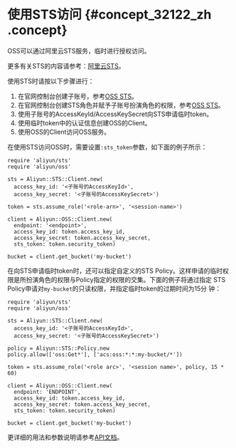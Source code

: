 # 使用STS访问 {#concept_32122_zh .concept}

OSS可以通过阿里云STS服务，临时进行授权访问。

更多有关STS的内容请参考：[阿里云STS]()。

使用STS时请按以下步骤进行：

1.  在官网控制台创建子账号，参考[OSS STS](../../../../cn.zh-CN/最佳实践/权限管理/权限管理概述.md#)。
2.  在官网控制台创建STS角色并赋予子账号扮演角色的权限，参考[OSS STS](../../../../cn.zh-CN/最佳实践/权限管理/权限管理概述.md#)。
3.  使用子账号的AccessKeyId/AccessKeySecret向STS申请临时token。
4.  使用临时token中的认证信息创建OSS的Client。
5.  使用OSS的Client访问OSS服务。

在使用STS访问OSS时，需要设置`:sts_token`参数，如下面的例子所示：

```language-ruby
require 'aliyun/sts'
require 'aliyun/oss'

sts = Aliyun::STS::Client.new(
  access_key_id: '<子账号的AccessKeyId>',
  access_key_secret: '<子账号的AccessKeySecret>')

token = sts.assume_role('<role-arn>', '<session-name>')

client = Aliyun::OSS::Client.new(
  endpoint: '<endpoint>',
  access_key_id: token.access_key_id,
  access_key_secret: token.access_key_secret,
  sts_token: token.security_token)

bucket = client.get_bucket('my-bucket')

```

在向STS申请临时token时，还可以指定自定义的STS Policy。这样申请的临时权 限是所扮演角色的权限与Policy指定的权限的交集。下面的例子将通过指定 STS Policy申请对`my-bucket`的只读权限，并指定临时token的过期时间为15分 钟：

```language-ruby
require 'aliyun/sts'
require 'aliyun/oss'

sts = Aliyun::STS::Client.new(
  access_key_id: '<子账号的AccessKeyId>',
  access_key_secret: '<子账号的AccessKeySecret>')

policy = Aliyun::STS::Policy.new
policy.allow(['oss:Get*'], ['acs:oss:*:*:my-bucket/*'])

token = sts.assume_role('<role arc>', '<session name>', policy, 15 * 60)

client = Aliyun::OSS::Client.new(
  endpoint: 'ENDPOINT',
  access_key_id: token.access_key_id,
  access_key_secret: token.access_key_secret,
  sts_token: token.security_token)

bucket = client.get_bucket('my-bucket')

```

更详细的用法和参数说明请参考[API文档](http://www.rubydoc.info/gems/aliyun-sdk/)。


